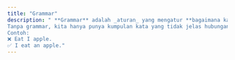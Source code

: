 ```yaml
---
title: "Grammar"
description: " **Grammar** adalah _aturan_ yang mengatur **bagaimana kata disusun menjadi kalimat yang benar dan bermakna**.  
Tanpa grammar, kita hanya punya kumpulan kata yang tidak jelas hubungan dan artinya.
Contoh:  
❌ Eat I apple.  
✅ I eat an apple."
---
```


